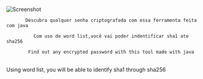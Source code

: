 
![Screenshot](https://uploaddeimagens.com.br/images/002/520/575/original/sha.png?1575070786)
          
           Descubra qualquer senha criptografada com essa ferramenta feita com java
                                   
              Com uso de word list,você vai poder indentificar sha1 ate sha256         
            
            Find out any encrypted password with this tool made with java
                                     
               Using word list, you will be able to identify sha1 through sha256
